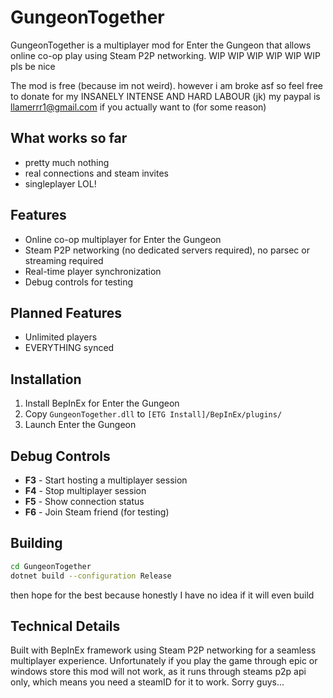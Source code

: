 # GungeonTogether

GungeonTogether is a multiplayer mod for Enter the Gungeon that allows online co-op play using Steam P2P networking.
WIP WIP WIP WIP WIP WIP pls be nice

The mod is free (because im not weird). however i am broke asf so feel free to donate for my INSANELY INTENSE AND HARD LABOUR (jk)
my paypal is llamerrr1@gmail.com if you actually want to (for some reason)

## What works so far
- pretty much nothing
- real connections and steam invites
- singleplayer LOL!
  
## Features
- Online co-op multiplayer for Enter the Gungeon
- Steam P2P networking (no dedicated servers required), no parsec or streaming required
- Real-time player synchronization
- Debug controls for testing
  
## Planned Features
- Unlimited players
- EVERYTHING synced 

## Installation
1. Install BepInEx for Enter the Gungeon
2. Copy `GungeonTogether.dll` to `[ETG Install]/BepInEx/plugins/`
3. Launch Enter the Gungeon

## Debug Controls
- **F3** - Start hosting a multiplayer session
- **F4** - Stop multiplayer session
- **F5** - Show connection status
- **F6** - Join Steam friend (for testing)

## Building
```bash
cd GungeonTogether
dotnet build --configuration Release
```
then hope for the best because honestly I have no idea if it will even build

## Technical Details
Built with BepInEx framework using Steam P2P networking for a seamless multiplayer experience.
Unfortunately if you play the game through epic or windows store this mod will not work, as it runs through steams p2p api only, which means you need a steamID for it to work. Sorry guys...
